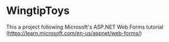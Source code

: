 # WingtipToys

This a project following Microsoft's ASP.NET Web Forms tutorial (https://learn.microsoft.com/en-us/aspnet/web-forms/)
